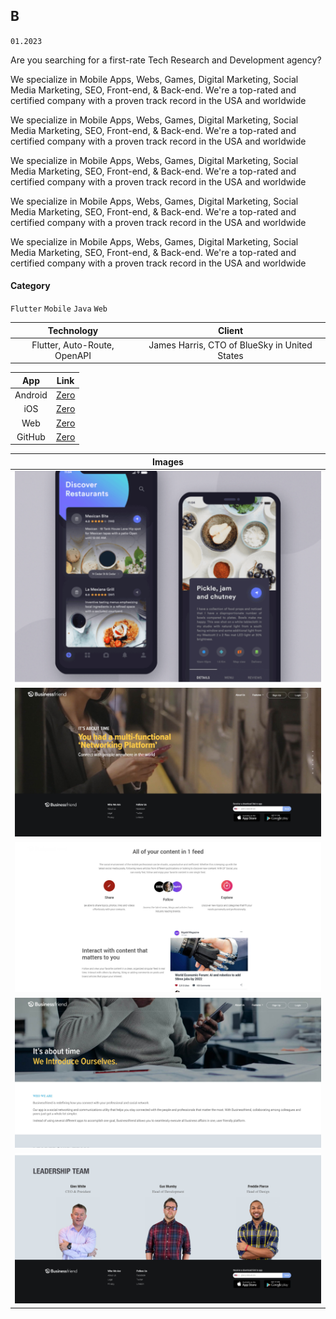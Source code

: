 ## B

`01.2023`

Are you searching for a first-rate Tech Research and Development agency?

We specialize in Mobile Apps, Webs, Games, Digital Marketing, Social Media Marketing, SEO, Front-end, & Back-end. We're a top-rated and certified company with a proven track record in the USA and worldwide

We specialize in Mobile Apps, Webs, Games, Digital Marketing, Social Media Marketing, SEO, Front-end, & Back-end. We're a top-rated and certified company with a proven track record in the USA and worldwide

We specialize in Mobile Apps, Webs, Games, Digital Marketing, Social Media Marketing, SEO, Front-end, & Back-end. We're a top-rated and certified company with a proven track record in the USA and worldwide

We specialize in Mobile Apps, Webs, Games, Digital Marketing, Social Media Marketing, SEO, Front-end, & Back-end. We're a top-rated and certified company with a proven track record in the USA and worldwide

We specialize in Mobile Apps, Webs, Games, Digital Marketing, Social Media Marketing, SEO, Front-end, & Back-end. We're a top-rated and certified company with a proven track record in the USA and worldwide

#### Category

`Flutter` `Mobile` `Java` `Web`

|          Technology          |                    Client                     |
| :--------------------------: | :-------------------------------------------: |
| Flutter, Auto-Route, OpenAPI | James Harris, CTO of BlueSky in United States |

|   App   |                                          Link                                          |
| :-----: | :------------------------------------------------------------------------------------: |
| Android | [Zero](https://play.google.com/store/apps/details?id=com.zerofasting.zero&hl=en&gl=US) |
|   iOS   | [Zero](https://play.google.com/store/apps/details?id=com.zerofasting.zero&hl=en&gl=US) |
|   Web   | [Zero](https://play.google.com/store/apps/details?id=com.zerofasting.zero&hl=en&gl=US) |
| GitHub  | [Zero](https://play.google.com/store/apps/details?id=com.zerofasting.zero&hl=en&gl=US) |

|         Images         |
| :--------------------: |
|  ![](image/kiosk.png)  |
| ![](image/work001.jpg) |
| ![](image/work002.jpg) |
| ![](image/work003.jpg) |
| ![](image/work004.jpg) |

